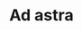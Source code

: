 ---
title: "Ad astra"
description: "Ad astra"
layout: shop
keywords:
  - 美食競賽
  - 台灣美食
  - 美食精選
datePublished: "2025-06-30"
dateModified: "2025-07-04"
city: "台北市"
district: "中山區"
address: "台北市中山區中山北路二段45巷23號"
phone: ""
geo: "25.054510077740353, 121.52409925203494"
google_map: "https://maps.app.goo.gl/ckoSsMNEWfXxbEwRA"
footinder: "https://footinder.com.tw/%e5%8f%b0%e5%8c%97%e5%b8%82%e4%b8%ad%e5%b1%b1%e5%8d%80/52852/"
official: "https://www.adastra.com.tw/"
award:
  - name: "500盤"
    year: "2024"
    entries:
      - dishes:
          - "玫瑰鴨"
          - "海膽鬆餅"
          - "釜飯"

---
